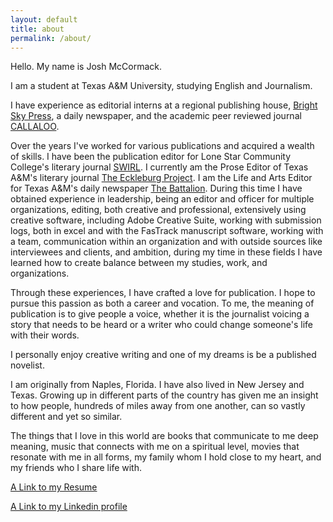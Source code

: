 ```yaml
---
layout: default
title: about
permalink: /about/
---
```

Hello. My name is Josh McCormack.

I am a student at Texas A&amp;M University, studying English and Journalism. 

I have experience as editorial interns at a regional publishing house, [Bright Sky Press](http://brightskypress.com), a daily newspaper, and the academic peer reviewed journal [CALLALOO](http://callaloo.tamu.edu).

Over the years I&#39;ve worked for various publications and acquired a wealth of skills. I have been the publication editor for Lone Star Community College's literary journal [SWIRL](http://www.lonestar.edu/swirl.htm). I currently am the Prose Editor of Texas A&amp;M&#39;s literary journal [The Eckleburg Project](http://www.theeckleburgproject.com). I am the Life and Arts Editor for Texas A&amp;M&#39;s daily newspaper [The Battalion](http://www.thebatt.com). During this time I have obtained experience in leadership, being an editor and officer for multiple organizations, editing, both creative and professional, extensively using creative software, including Adobe Creative Suite, working with submission logs, both in excel and with the FasTrack manuscript software, working with a team, communication within an organization and with outside sources like interviewees and clients, and ambition, during my time in these fields I have learned how to create balance between my studies, work, and organizations. 

Through these experiences, I have crafted a love for publication. I hope to pursue this passion as both a career and vocation. To me, the meaning of publication is to give people a voice, whether it is the journalist voicing a story that needs to be heard or a writer who could change someone's life with their words. 

I personally enjoy creative writing and one of my dreams is be a published novelist. 

I am originally from Naples, Florida. I have also lived in New Jersey and Texas. Growing up in different parts of the country has given me an insight to how people, hundreds of miles away from one another, can so vastly different and yet so similar. 

The things that I love in this world are books that communicate to me deep meaning, music that connects with me on a spiritual level, movies that resonate with me in all forms, my family whom I hold close to my heart, and my friends who I share life with. 

[A Link to my Resume](https://github.com/watchesoff/watchesoff.github.io/blob/master/JM%20RESUME%20copy.pdf) 

[A Link to my Linkedin profile](https://www.linkedin.com/in/josh-mccormack-712031114?trk=nav_responsive_tab_profile)
